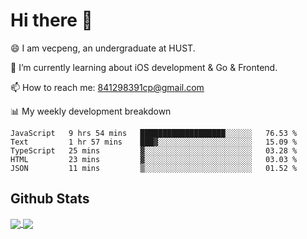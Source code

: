 
# Hi there 👋
😄 I am vecpeng, an undergraduate at HUST.

🌱 I’m currently learning about iOS development & Go & Frontend.

📫 How to reach me: 841298391cp@gmail.com

📊 My weekly development breakdown
<!--START_SECTION:waka-->

```text
JavaScript   9 hrs 54 mins   ███████████████████░░░░░░   76.53 %
Text         1 hr 57 mins    ███▓░░░░░░░░░░░░░░░░░░░░░   15.09 %
TypeScript   25 mins         ▓░░░░░░░░░░░░░░░░░░░░░░░░   03.28 %
HTML         23 mins         ▓░░░░░░░░░░░░░░░░░░░░░░░░   03.03 %
JSON         11 mins         ▒░░░░░░░░░░░░░░░░░░░░░░░░   01.52 %
```

<!--END_SECTION:waka-->

## Github Stats
<a href="https://github.com/anuraghazra/github-readme-stats">
  <img align="center" src="https://github-readme-stats.vercel.app/api?username=vecpeng&count_private=true&hide=stars" />
</a>
<a href="https://github.com/anuraghazra/convoychat">
  <img align="center" src="https://github-readme-stats.vercel.app/api/top-langs/?username=vecpeng&layout=compact" />
</a>
